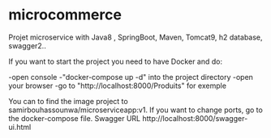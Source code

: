 # microcommerce
Projet microservice with Java8 , SpringBoot, Maven, Tomcat9, h2 database, swagger2..

If you want to start the project you need to have Docker and do:  

-open console
-"docker-compose up -d" into the project directory
-open your browser
-go to "http://localhost:8000/Produits" for exemple

You can to find the image project to samirbouhassounwa/microserviceapp:v1.
If you want to change ports, go to the docker-compose file.
Swagger URL http://localhost:8000/swagger-ui.html